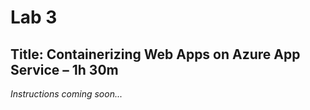 # Lab 3

## Title: Containerizing Web Apps on Azure App Service – 1h 30m

*Instructions coming soon...*
